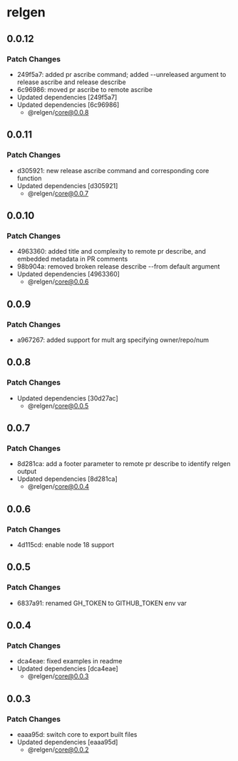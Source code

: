 # relgen

## 0.0.12

### Patch Changes

- 249f5a7: added pr ascribe command; added --unreleased argument to release ascribe and release describe
- 6c96986: moved pr ascribe to remote ascribe
- Updated dependencies [249f5a7]
- Updated dependencies [6c96986]
  - @relgen/core@0.0.8

## 0.0.11

### Patch Changes

- d305921: new release ascribe command and corresponding core function
- Updated dependencies [d305921]
  - @relgen/core@0.0.7

## 0.0.10

### Patch Changes

- 4963360: added title and complexity to remote pr describe, and embedded metadata in PR comments
- 98b904a: removed broken release describe --from default argument
- Updated dependencies [4963360]
  - @relgen/core@0.0.6

## 0.0.9

### Patch Changes

- a967267: added support for mult arg specifying owner/repo/num

## 0.0.8

### Patch Changes

- Updated dependencies [30d27ac]
  - @relgen/core@0.0.5

## 0.0.7

### Patch Changes

- 8d281ca: add a footer parameter to remote pr describe to identify relgen output
- Updated dependencies [8d281ca]
  - @relgen/core@0.0.4

## 0.0.6

### Patch Changes

- 4d115cd: enable node 18 support

## 0.0.5

### Patch Changes

- 6837a91: renamed GH_TOKEN to GITHUB_TOKEN env var

## 0.0.4

### Patch Changes

- dca4eae: fixed examples in readme
- Updated dependencies [dca4eae]
  - @relgen/core@0.0.3

## 0.0.3

### Patch Changes

- eaaa95d: switch core to export built files
- Updated dependencies [eaaa95d]
  - @relgen/core@0.0.2

